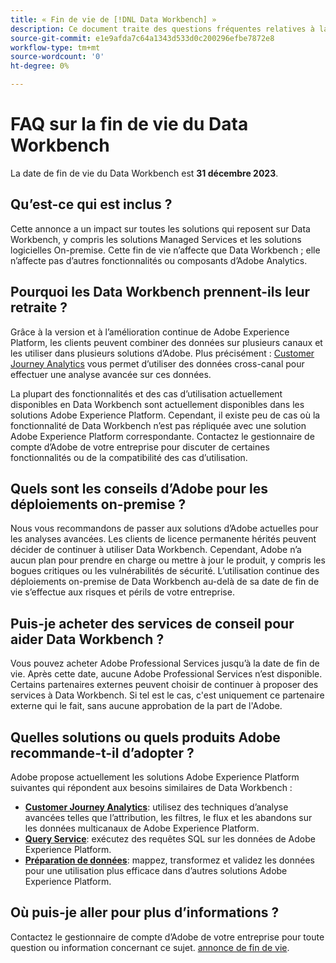 ```yaml
---
title: « Fin de vie de [!DNL Data Workbench] »
description: Ce document traite des questions fréquentes relatives à la fin de vie de [!DNL Data Workbench].
source-git-commit: e1e9afda7c64a1343d533d0c200296efbe7872e8
workflow-type: tm+mt
source-wordcount: '0'
ht-degree: 0%

---
```



# FAQ sur la fin de vie du Data Workbench

La date de fin de vie du Data Workbench est **31 décembre 2023**.

## Qu’est-ce qui est inclus ?

Cette annonce a un impact sur toutes les solutions qui reposent sur Data Workbench, y compris les solutions Managed Services et les solutions logicielles On-premise. Cette fin de vie n’affecte que Data Workbench ; elle n’affecte pas d’autres fonctionnalités ou composants d’Adobe Analytics.

## Pourquoi les Data Workbench prennent-ils leur retraite ?

Grâce à la version et à l’amélioration continue de Adobe Experience Platform, les clients peuvent combiner des données sur plusieurs canaux et les utiliser dans plusieurs solutions d’Adobe. Plus précisément : [Customer Journey Analytics](https://experienceleague.adobe.com/docs/analytics-platform/using/cja-landing.html) vous permet d’utiliser des données cross-canal pour effectuer une analyse avancée sur ces données.

La plupart des fonctionnalités et des cas d’utilisation actuellement disponibles en Data Workbench sont actuellement disponibles dans les solutions Adobe Experience Platform. Cependant, il existe peu de cas où la fonctionnalité de Data Workbench n’est pas répliquée avec une solution Adobe Experience Platform correspondante. Contactez le gestionnaire de compte d’Adobe de votre entreprise pour discuter de certaines fonctionnalités ou de la compatibilité des cas d’utilisation.

## Quels sont les conseils d’Adobe pour les déploiements on-premise ?

Nous vous recommandons de passer aux solutions d’Adobe actuelles pour les analyses avancées. Les clients de licence permanente hérités peuvent décider de continuer à utiliser Data Workbench. Cependant, Adobe n’a aucun plan pour prendre en charge ou mettre à jour le produit, y compris les bogues critiques ou les vulnérabilités de sécurité. L’utilisation continue des déploiements on-premise de Data Workbench au-delà de sa date de fin de vie s’effectue aux risques et périls de votre entreprise.

## Puis-je acheter des services de conseil pour aider Data Workbench ?

Vous pouvez acheter Adobe Professional Services jusqu’à la date de fin de vie. Après cette date, aucune Adobe Professional Services n’est disponible. Certains partenaires externes peuvent choisir de continuer à proposer des services à Data Workbench. Si tel est le cas, c&#39;est uniquement ce partenaire externe qui le fait, sans aucune approbation de la part de l&#39;Adobe.

## Quelles solutions ou quels produits Adobe recommande-t-il d’adopter ?

Adobe propose actuellement les solutions Adobe Experience Platform suivantes qui répondent aux besoins similaires de Data Workbench :

* [**Customer Journey Analytics**](https://experienceleague.adobe.com/docs/analytics-platform/using/cja-landing.html): utilisez des techniques d’analyse avancées telles que l’attribution, les filtres, le flux et les abandons sur les données multicanaux de Adobe Experience Platform.
* [**Query Service**](https://experienceleague.adobe.com/docs/experience-platform/query/home.html): exécutez des requêtes SQL sur les données de Adobe Experience Platform.
* [**Préparation de données**](https://experienceleague.adobe.com/docs/experience-platform/data-prep/home.html): mappez, transformez et validez les données pour une utilisation plus efficace dans d’autres solutions Adobe Experience Platform.

## Où puis-je aller pour plus d’informations ?

Contactez le gestionnaire de compte d’Adobe de votre entreprise pour toute question ou information concernant ce sujet. [annonce de fin de vie](https://express.adobe.com/page/GSu6oKOD88GAj/).
